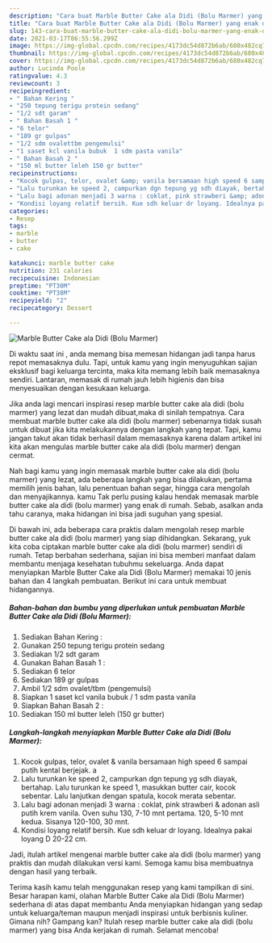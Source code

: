 ```yaml
---
description: "Cara buat Marble Butter Cake ala Didi (Bolu Marmer) yang enak dan Mudah Dibuat"
title: "Cara buat Marble Butter Cake ala Didi (Bolu Marmer) yang enak dan Mudah Dibuat"
slug: 143-cara-buat-marble-butter-cake-ala-didi-bolu-marmer-yang-enak-dan-mudah-dibuat
date: 2021-03-17T06:55:56.299Z
image: https://img-global.cpcdn.com/recipes/4173dc54d872b6ab/680x482cq70/marble-butter-cake-ala-didi-bolu-marmer-foto-resep-utama.jpg
thumbnail: https://img-global.cpcdn.com/recipes/4173dc54d872b6ab/680x482cq70/marble-butter-cake-ala-didi-bolu-marmer-foto-resep-utama.jpg
cover: https://img-global.cpcdn.com/recipes/4173dc54d872b6ab/680x482cq70/marble-butter-cake-ala-didi-bolu-marmer-foto-resep-utama.jpg
author: Lucinda Poole
ratingvalue: 4.3
reviewcount: 3
recipeingredient:
- " Bahan Kering "
- "250 tepung terigu protein sedang"
- "1/2 sdt garam"
- " Bahan Basah 1 "
- "6 telor"
- "189 gr gulpas"
- "1/2 sdm ovalettbm pengemulsi"
- "1 saset kcl vanila bubuk  1 sdm pasta vanila"
- " Bahan Basah 2 "
- "150 ml butter leleh 150 gr butter"
recipeinstructions:
- "Kocok gulpas, telor, ovalet &amp; vanila bersamaan high speed 6 sampai putih kental berjejak. a"
- "Lalu turunkan ke speed 2, campurkan dgn tepung yg sdh diayak, bertahap. Lalu turunkan ke speed 1, masukkan butter cair, kocok sebentar. Lalu lanjutkan dengan spatula, kocok merata sebentar."
- "Lalu bagi adonan menjadi 3 warna : coklat, pink strawberi &amp; adonan asli putih krem vanila. Oven suhu 130, 7-10 mnt pertama. 120, 5-10 mnt kedua. Sisanya 120-100, 30 mnt."
- "Kondisi loyang relatif bersih. Kue sdh keluar dr loyang. Idealnya pakai loyang D 20-22 cm."
categories:
- Resep
tags:
- marble
- butter
- cake

katakunci: marble butter cake 
nutrition: 231 calories
recipecuisine: Indonesian
preptime: "PT30M"
cooktime: "PT38M"
recipeyield: "2"
recipecategory: Dessert

---
```



![Marble Butter Cake ala Didi (Bolu Marmer)](https://img-global.cpcdn.com/recipes/4173dc54d872b6ab/680x482cq70/marble-butter-cake-ala-didi-bolu-marmer-foto-resep-utama.jpg)

Di waktu  saat ini , anda memang bisa memesan hidangan jadi tanpa harus repot memasaknya dulu. Tapi, untuk kamu yang ingin menyuguhkan sajian eksklusif bagi keluarga tercinta, maka kita memang lebih baik memasaknya sendiri. Lantaran, memasak di rumah jauh lebih higienis dan bisa menyesuaikan dengan kesukaan keluarga.

Jika anda lagi mencari inspirasi resep marble butter cake ala didi (bolu marmer) yang lezat dan mudah dibuat,maka di sinilah tempatnya. Cara membuat marble butter cake ala didi (bolu marmer)  sebenarnya tidak susah untuk dibuat jika kita melakukannya dengan langkah yang tepat. Tapi, kamu jangan takut akan tidak berhasil dalam memasaknya 
karena dalam artikel ini kita akan mengulas marble butter cake ala didi (bolu marmer) dengan cermat.  



Nah bagi kamu yang ingin memasak marble butter cake ala didi (bolu marmer) yang lezat, ada beberapa langkah yang bisa dilakukan, pertama memilih jenis bahan, lalu penentuan bahan segar, hingga cara mengolah dan menyajikannya. kamu Tak perlu pusing kalau hendak memasak marble butter cake ala didi (bolu marmer) yang enak di rumah. Sebab, asalkan anda  tahu caranya, maka hidangan ini bisa jadi suguhan yang spesial.

Di bawah ini, ada beberapa cara praktis  dalam mengolah resep marble butter cake ala didi (bolu marmer) yang siap dihidangkan. Sekarang, yuk kita coba ciptakan marble butter cake ala didi (bolu marmer) sendiri di rumah. Tetap berbahan sederhana, sajian ini bisa memberi manfaat dalam membantu menjaga kesehatan tubuhmu sekeluarga. Anda dapat menyiapkan Marble Butter Cake ala Didi (Bolu Marmer) memakai 10 jenis bahan dan 4 langkah pembuatan. Berikut ini cara untuk membuat hidangannya.

<!--inarticleads1-->

##### Bahan-bahan dan bumbu yang diperlukan untuk pembuatan Marble Butter Cake ala Didi (Bolu Marmer):

1. Sediakan  Bahan Kering :
1. Gunakan 250 tepung terigu protein sedang
1. Sediakan 1/2 sdt garam
1. Gunakan  Bahan Basah 1 :
1. Sediakan 6 telor
1. Sediakan 189 gr gulpas
1. Ambil 1/2 sdm ovalet/tbm (pengemulsi)
1. Siapkan 1 saset kcl vanila bubuk / 1 sdm pasta vanila
1. Siapkan  Bahan Basah 2 :
1. Sediakan 150 ml butter leleh (150 gr butter)




<!--inarticleads2-->

##### Langkah-langkah menyiapkan Marble Butter Cake ala Didi (Bolu Marmer):

1. Kocok gulpas, telor, ovalet &amp; vanila bersamaan high speed 6 sampai putih kental berjejak. a
1. Lalu turunkan ke speed 2, campurkan dgn tepung yg sdh diayak, bertahap. Lalu turunkan ke speed 1, masukkan butter cair, kocok sebentar. Lalu lanjutkan dengan spatula, kocok merata sebentar.
1. Lalu bagi adonan menjadi 3 warna : coklat, pink strawberi &amp; adonan asli putih krem vanila. Oven suhu 130, 7-10 mnt pertama. 120, 5-10 mnt kedua. Sisanya 120-100, 30 mnt.
1. Kondisi loyang relatif bersih. Kue sdh keluar dr loyang. Idealnya pakai loyang D 20-22 cm.




Jadi, itulah artikel mengenai  marble butter cake ala didi (bolu marmer)  yang praktis dan mudah dilakukan versi kami. Semoga kamu bisa membuatnya dengan hasil yang terbaik. 

Terima kasih kamu telah menggunakan resep yang kami tampilkan di sini. Besar harapan kami, olahan  Marble Butter Cake ala Didi (Bolu Marmer) sederhana di atas dapat membantu Anda menyiapkan hidangan yang sedap untuk keluarga/teman maupun menjadi inspirasi untuk berbisnis kuliner. Gimana nih? Gampang kan? Itulah resep marble butter cake ala didi (bolu marmer) yang bisa Anda kerjakan di rumah. Selamat mencoba!

